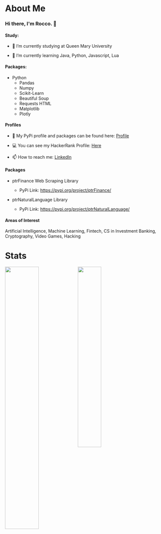 # About Me
### Hi there, I'm Rocco. 👋

#### Study:
- 🔭 I’m currently studying at Queen Mary University

- 🌱 I’m currently learning Java, Python, Javascript, Lua
#### Packages:
  - Python
    - Pandas
    - Numpy
    - Scikit-Learn
    - Beautiful Soup
    - Requests HTML
    - Matplotlib
    - Plotly

#### Profiles
- 🐍 My PyPi profile and packages can be found here: [Profile](https://pypi.org/user/123Rocco123/)

- 💻 You can see my HackerRank Profile: [Here](https://www.hackerrank.com/dodobirdsarecoo1)

- 📫 How to reach me: [LinkedIn](https://www.linkedin.com/in/roccopetruccio/)

#### Packages
- ptrFinance Web Scraping Library
  - PyPi Link: https://pypi.org/project/ptrFinance/

- ptrNaturalLanguage Library
  - PyPi Link: https://pypi.org/project/ptrNaturalLanguage/ 

#### Areas of Interest
Artificial Intelligence, Machine Learning, Fintech, CS in Investment Banking, Cryptography, Video Games, Hacking

# Stats
<img align="left" width=47% src="https://github-readme-stats.vercel.app/api?username=123Rocco123&show_icons=true&theme=algolia" />
<img align="left" width=39% src="https://github-readme-stats.vercel.app/api/top-langs/?username=123Rocco123&layout=compact&theme=algolia" />
